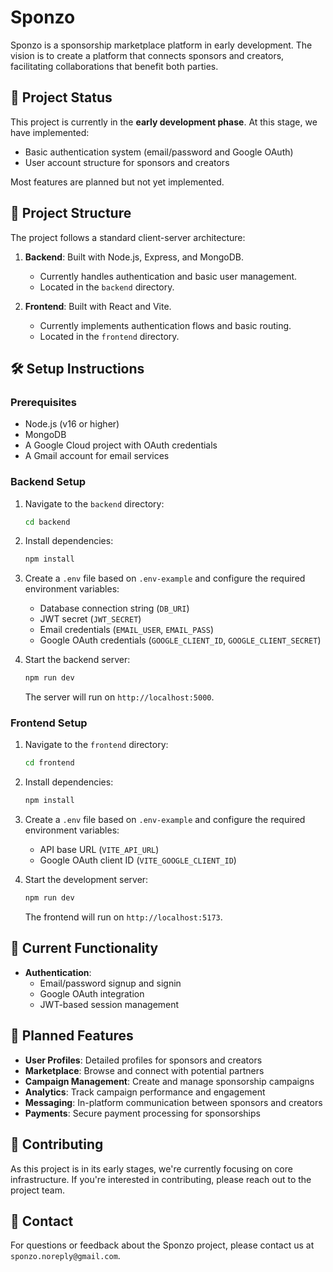 # Sponzo

Sponzo is a sponsorship marketplace platform in early development. The vision is to create a platform that connects sponsors and creators, facilitating collaborations that benefit both parties.

## 🚧 Project Status

This project is currently in the **early development phase**. At this stage, we have implemented:
- Basic authentication system (email/password and Google OAuth)
- User account structure for sponsors and creators

Most features are planned but not yet implemented.

## 📂 Project Structure

The project follows a standard client-server architecture:

1. **Backend**: Built with Node.js, Express, and MongoDB.
   - Currently handles authentication and basic user management.
   - Located in the `backend` directory.

2. **Frontend**: Built with React and Vite.
   - Currently implements authentication flows and basic routing.
   - Located in the `frontend` directory.

## 🛠️ Setup Instructions

### Prerequisites

- Node.js (v16 or higher)
- MongoDB
- A Google Cloud project with OAuth credentials
- A Gmail account for email services

### Backend Setup

1. Navigate to the `backend` directory:
   ```bash
   cd backend
   ```

2. Install dependencies:
   ```bash
   npm install
   ```

3. Create a `.env` file based on `.env-example` and configure the required environment variables:
   - Database connection string (`DB_URI`)
   - JWT secret (`JWT_SECRET`)
   - Email credentials (`EMAIL_USER`, `EMAIL_PASS`)
   - Google OAuth credentials (`GOOGLE_CLIENT_ID`, `GOOGLE_CLIENT_SECRET`)

4. Start the backend server:
   ```bash
   npm run dev
   ```

   The server will run on `http://localhost:5000`.

### Frontend Setup

1. Navigate to the `frontend` directory:
   ```bash
   cd frontend
   ```

2. Install dependencies:
   ```bash
   npm install
   ```

3. Create a `.env` file based on `.env-example` and configure the required environment variables:
   - API base URL (`VITE_API_URL`)
   - Google OAuth client ID (`VITE_GOOGLE_CLIENT_ID`)

4. Start the development server:
   ```bash
   npm run dev
   ```

   The frontend will run on `http://localhost:5173`.

## 🔄 Current Functionality

- **Authentication**:
  - Email/password signup and signin
  - Google OAuth integration
  - JWT-based session management

## 🚀 Planned Features

- **User Profiles**: Detailed profiles for sponsors and creators
- **Marketplace**: Browse and connect with potential partners
- **Campaign Management**: Create and manage sponsorship campaigns
- **Analytics**: Track campaign performance and engagement
- **Messaging**: In-platform communication between sponsors and creators
- **Payments**: Secure payment processing for sponsorships

## 💼 Contributing

As this project is in its early stages, we're currently focusing on core infrastructure. If you're interested in contributing, please reach out to the project team.

## 📧 Contact

For questions or feedback about the Sponzo project, please contact us at `sponzo.noreply@gmail.com`.
